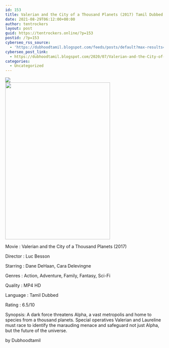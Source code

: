 ```yaml
---
id: 153
title: Valerian and the City of a Thousand Planets (2017) Tamil Dubbed HD
date: 2021-08-29T06:12:00+00:00
author: tentrockers
layout: post
guid: https://tentrockers.online/?p=153
postid: /?p=153
cyberseo_rss_source:
  - 'https://dubhoodtamil.blogspot.com/feeds/posts/default?max-results=150&start-index=151'
cyberseo_post_link:
  - https://dubhoodtamil.blogspot.com/2020/07/Valerian-and-the-City-of-a-Thousand-Planets.html
categories:
  - Uncategorized
---
```

<div class="media_block">
  <img src="https://1.bp.blogspot.com/-CZax9DBG1jc/XyLATPmPMRI/AAAAAAAAB1w/S9bKI7bKcH0pus84Gp-lYl0d-67jLeC6QCNcBGAsYHQ/s72-w333-h500-c/900e957b8f9be24aec8fcebb780155b5.jpg" class="media_thumbnail" />
</div>

<div class="separator">
  <a href="https://1.bp.blogspot.com/-CZax9DBG1jc/XyLATPmPMRI/AAAAAAAAB1w/S9bKI7bKcH0pus84Gp-lYl0d-67jLeC6QCNcBGAsYHQ/s2048/900e957b8f9be24aec8fcebb780155b5.jpg" imageanchor="1"><img loading="lazy" border="0" data-original-height="2048" data-original-width="1365" height="500" src="https://1.bp.blogspot.com/-CZax9DBG1jc/XyLATPmPMRI/AAAAAAAAB1w/S9bKI7bKcH0pus84Gp-lYl0d-67jLeC6QCNcBGAsYHQ/w333-h500/900e957b8f9be24aec8fcebb780155b5.jpg" width="333" /></a>
</div>

Movie	<span></span>:	<span></span>Valerian and the City of a Thousand Planets (2017)

Director	<span></span>:	<span></span>Luc Besson

Starring	<span></span>:	<span></span>Dane DeHaan, Cara Delevingne

Genres	<span></span>:	<span></span>Action, Adventure, Family, Fantasy, Sci-Fi

Quality	<span></span>: MP4 HD

Language	<span></span>:	<span></span>Tamil Dubbed

Rating	<span></span>:	<span></span>6.5/10

Synopsis: A dark force threatens Alpha, a vast metropolis and home to species from a thousand planets. Special operatives Valerian and Laureline must race to identify the marauding menace and safeguard not just Alpha, but the future of the universe.

<span>by Dubhoodtamil</span>